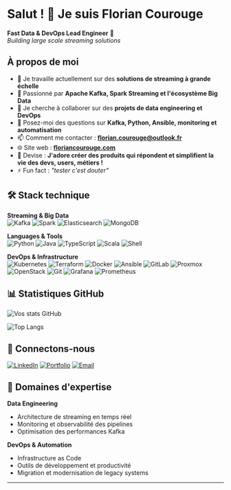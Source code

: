# Salut ! 👋 Je suis Florian Courouge

**Fast Data & DevOps Lead Engineer** 🚀  
*Building large scale streaming solutions*

## À propos de moi
- 🔭 Je travaille actuellement sur des **solutions de streaming à grande échelle**
- 🌱 Passionné par **Apache Kafka, Spark Streaming et l'écosystème Big Data**
- 👯 Je cherche à collaborer sur des **projets de data engineering et DevOps**
- 💬 Posez-moi des questions sur **Kafka, Python, Ansible, monitoring et automatisation**
- 📫 Comment me contacter : **florian.courouge@outlook.fr**
- 🌐 Site web : **[floriancourouge.com](https://floriancourouge.com)**
- 🎯 Devise : **J'adore créer des produits qui répondent et simplifient la vie des devs, users, métiers !**
- ⚡ Fun fact : *"tester c'est douter"*

## 🛠️ Stack technique

**Streaming & Big Data**  
![Kafka](https://img.shields.io/badge/-Apache%20Kafka-231F20?style=for-the-badge&logo=apache-kafka&logoColor=white)
![Spark](https://img.shields.io/badge/-Apache%20Spark-E25A1C?style=for-the-badge&logo=apache-spark&logoColor=white)
![Elasticsearch](https://img.shields.io/badge/-Elasticsearch-005571?style=for-the-badge&logo=elasticsearch&logoColor=white)
![MongoDB](https://img.shields.io/badge/-MongoDB-47A248?style=for-the-badge&logo=mongodb&logoColor=white)


**Languages & Tools**  
![Python](https://img.shields.io/badge/-Python-3776AB?style=for-the-badge&logo=python&logoColor=white)
![Java](https://img.shields.io/badge/-Java-007396?style=for-the-badge&logo=java&logoColor=white)
![TypeScript](https://img.shields.io/badge/-TypeScript-3178C6?style=for-the-badge&logo=typescript&logoColor=white)
![Scala](https://img.shields.io/badge/-Scala-DC322F?style=for-the-badge&logo=scala&logoColor=white)
![Shell](https://img.shields.io/badge/-Shell_Script-121011?style=for-the-badge&logo=gnu-bash&logoColor=white)

**DevOps & Infrastructure**  
![Kubernetes](https://img.shields.io/badge/-Kubernetes-326CE5?style=for-the-badge&logo=kubernetes&logoColor=white)
![Terraform](https://img.shields.io/badge/-Terraform-623CE4?style=for-the-badge&logo=terraform&logoColor=white)
![Docker](https://img.shields.io/badge/-Docker-2496ED?style=for-the-badge&logo=docker&logoColor=white)
![Ansible](https://img.shields.io/badge/-Ansible-EE0000?style=for-the-badge&logo=ansible&logoColor=white)
![GitLab](https://img.shields.io/badge/-GitLab-FC6D26?style=for-the-badge&logo=gitlab&logoColor=white)
![Proxmox](https://img.shields.io/badge/-Proxmox-E57000?style=for-the-badge&logo=proxmox&logoColor=white)
![OpenStack](https://img.shields.io/badge/-OpenStack-ED1944?style=for-the-badge&logo=openstack&logoColor=white)
![Git](https://img.shields.io/badge/-Git-F05032?style=for-the-badge&logo=git&logoColor=white)
![Grafana](https://img.shields.io/badge/-Grafana-F46800?style=for-the-badge&logo=grafana&logoColor=white)
![Prometheus](https://img.shields.io/badge/-Prometheus-E6522C?style=for-the-badge&logo=prometheus&logoColor=white)

## 📊 Statistiques GitHub

![Vos stats GitHub](https://github-readme-stats.vercel.app/api?username=Courouge&show_icons=true&theme=radical)

![Top Langs](https://github-readme-stats.vercel.app/api/top-langs/?username=Courouge&layout=compact&theme=radical)

## 🔗 Connectons-nous

[![LinkedIn](https://img.shields.io/badge/-LinkedIn-0A66C2?style=for-the-badge&logo=linkedin&logoColor=white)](https://linkedin.com/in/floriancourouge)
[![Portfolio](https://img.shields.io/badge/-Website-000000?style=for-the-badge&logo=vercel&logoColor=white)](https://floriancourouge.com)
[![Email](https://img.shields.io/badge/-Email-D14836?style=for-the-badge&logo=gmail&logoColor=white)](mailto:florian.courouge@outlook.fr)


## 🎯 Domaines d'expertise

**Data Engineering**
- Architecture de streaming en temps réel
- Monitoring et observabilité des pipelines
- Optimisation des performances Kafka

**DevOps & Automation**
- Infrastructure as Code
- Outils de développement et productivité
- Migration et modernisation de legacy systems

---
